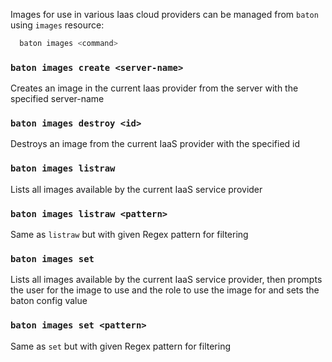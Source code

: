 Images for use in various Iaas cloud providers can be managed from `baton` using `images` resource:

``` bash
  baton images <command>
```

### `baton images create <server-name>`

Creates an image in the current Iaas provider from the server with the specified server-name

### `baton images destroy <id>`

Destroys an image from the current IaaS provider with the specified id

### `baton images listraw`

Lists all images available by the current IaaS service provider

### `baton images listraw <pattern>`

Same as `listraw` but with given Regex pattern for filtering

### `baton images set`

Lists all images available by the current IaaS service provider, then prompts
the user for the image to use and the role to use the image for and sets the baton config value

### `baton images set <pattern>`

Same as `set` but with given Regex pattern for filtering

[meta:title]: <> (images: Images management)